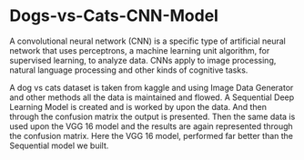 # Dogs-vs-Cats-CNN-Model

A convolutional neural network (CNN) is a specific type of artificial neural network that uses perceptrons, a machine learning unit algorithm, for supervised learning, to analyze data. CNNs apply to image processing, natural language processing and other kinds of cognitive tasks.

A dog vs cats dataset is taken from kaggle and using Image Data Generator and other methods all the data is maintained and flowed. A Sequential Deep Learning Model is created and is worked by upon the data. And then through the confusion matrix the output is presented. Then the same data is used upon the VGG 16 model and the results are again represented through the confusion matrix. Here the VGG 16 model, performed far better than the Sequential model we built.
